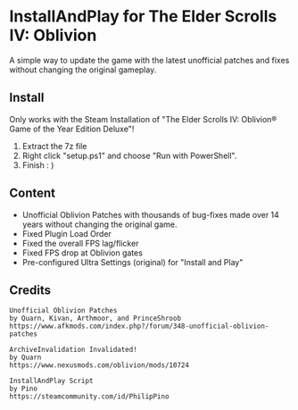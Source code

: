 # InstallAndPlay for The Elder Scrolls IV: Oblivion
A simple way to update the game with the latest unofficial patches and fixes without changing the original gameplay.

## Install
Only works with the Steam Installation of "The Elder Scrolls IV: Oblivion® Game of the Year Edition Deluxe"!

1. Extract the 7z file
2. Right click "setup.ps1" and choose "Run with PowerShell".
3. Finish : )

## Content
- Unofficial Oblivion Patches with thousands of bug-fixes made over 14 years without changing the original game.
- Fixed Plugin Load Order
- Fixed the overall FPS lag/flicker
- Fixed FPS drop at Oblivion gates
- Pre-configured Ultra Settings (original) for "Install and Play"

## Credits
```
Unofficial Oblivion Patches
by Quarn, Kivan, Arthmoor, and PrinceShroob
https://www.afkmods.com/index.php?/forum/348-unofficial-oblivion-patches

ArchiveInvalidation Invalidated!
by Quarn
https://www.nexusmods.com/oblivion/mods/10724

InstallAndPlay Script
by Pino
https://steamcommunity.com/id/PhilipPino
```
